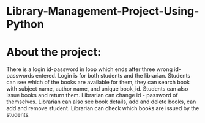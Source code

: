 # Library-Management-Project-Using-Python

# About the project:

There is a login id-password in loop which ends after three wrong id-passwords entered. Login is for both students and the librarian. Students can see which of the books are available for them, they can search book with subject name, author name, and unique book_id. Students can also issue books and return them. Librarian can change id - password of themselves. Librarian can also see book details, add and delete books, can add and remove student. Librarian can check which books are issued by the students.
